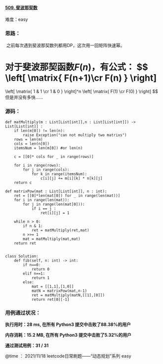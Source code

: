 #### [509. 斐波那契数](https://leetcode-cn.com/problems/fibonacci-number/)

难度：easy

### **思路：**

​			之前每次遇到斐波那契数列都用DP，这次用一回矩阵快速幂。

​			对于斐波那契函数$F(n)$，有公式：
$$
\left[ \matrix{
F(n+1)\cr
F(n)
}
\right]
=
\left[
\matrix{
1 & 1 \cr
1 & 0 
}
\right]^n
\left[
\matrix{
F(1) \cr
F(0)
}
\right]
$$
​		但是并没有多快......

### **源码：**

```
def matMultiply(m : List[List[int]],n : List[List[int]]) -> List[List[int]] :
    if len(m[0]) != len(n):
        raise Exception("can not multiply two matrixs")
    rows = len(m)
    cols = len(n[0])
    itemsNum = len(m[0]) #or len(n)

    c = [[0]* cols for _ in range(rows)]

    for i in range(rows):
        for j in range(cols):
            for k in range(itemsNum):
                c[i][j] += m[i][k] * n[k][j]
    return c

def matrixPow(mat : List[List[int]], n : int):
    ret = [[0]*len(mat[0]) for _ in range(len(mat))]
    for i in range(len(mat)):
        for j in range(len(mat[0])):
            if i == j :
                ret[i][j] = 1
    
    while n > 0:
        if n & 1:
            ret = matMultiply(ret,mat)
        n >>= 1
        mat = matMultiply(mat,mat)
    return ret


class Solution:
    def fib(self, n: int) -> int:
        if n==0:
            return 0
        elif n==1:
            return 1
        else:
            mat = [[1,1],[1,0]]
            matN = matrixPow(mat,n-1)
            ret = matMultiply(matN,[[1],[0]])
            return ret[0][-1]
```



### **用例通过状况：**

**执行用时：28 ms, 在所有 Python3 提交中击败了88.38%的用户**

**内存消耗：15.2 MB, 在所有 Python3 提交中击败了5.32%的用户**

**通过测试用例：31 / 31**



@time ： 2021/11/18  leetcode日常刷题——“动态规划”系列  easy

